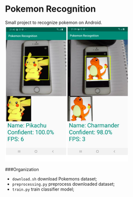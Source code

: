 # Pokemon Recognition
Small project to recognize pokemon on Android.
![](classification/demo.png)

###Organization

- `download.sh` download Pokemons dataset;
- `preprocessing.py` preprocess downloaded dataset;
- `train.py` train classifier model;





